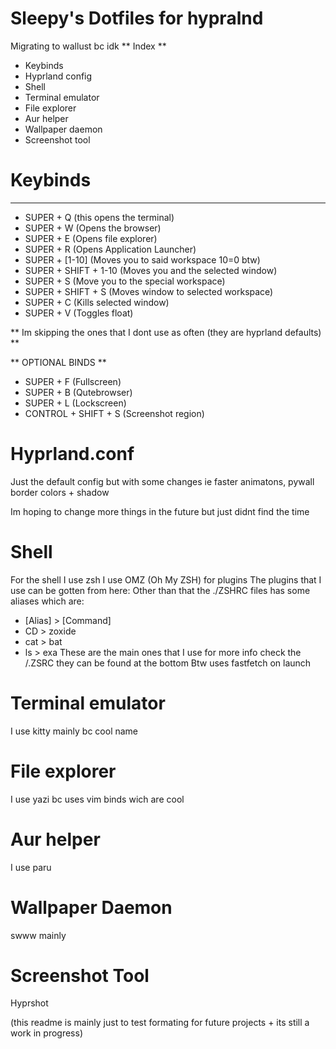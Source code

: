 # Sleepy's Dotfiles for hypralnd
Migrating to wallust bc idk
** Index ** 
  - Keybinds 
  - Hyprland config 
  - Shell 
  - Terminal emulator
  - File explorer
  - Aur helper 
  - Wallpaper daemon 
  - Screenshot tool 

# Keybinds 
--------------------- 

- SUPER + Q (this opens the terminal)
- SUPER + W (Opens the browser)
- SUPER + E (Opens file explorer)
- SUPER + R (Opens Application Launcher)
- SUPER + [1-10] (Moves you to said workspace 10=0 btw)
- SUPER + SHIFT + 1-10 (Moves you and the selected window)
- SUPER + S (Move you to the special workspace)
- SUPER + SHIFT + S (Moves window to selected workspace)
- SUPER + C (Kills selected window)
- SUPER + V (Toggles float)

** Im skipping the ones that I dont use as often (they are hyprland defaults) **

** OPTIONAL BINDS **
- SUPER + F (Fullscreen)
- SUPER + B (Qutebrowser)
- SUPER + L (Lockscreen)
- CONTROL + SHIFT + S (Screenshot region)

# Hyprland.conf
 Just the default config but with some changes ie faster
 animatons, pywall border colors + shadow 

Im hoping to change more things in the future but just didnt find the time 

# Shell 
 For the shell I use zsh 
 I use OMZ (Oh My ZSH) for plugins 
 The plugins that I use can be gotten from here:
 Other than that the ./ZSHRC files has some aliases which are:
- [Alias] > [Command]
- CD > zoxide 
- cat > bat 
- ls > exa 
These are the main ones that I use for more info check the /.ZSRC they can be found at the bottom
Btw uses fastfetch on launch 

# Terminal emulator
  I use kitty mainly bc cool name

# File explorer 
 I use yazi bc uses vim binds wich are cool

# Aur helper 
 I use paru 

# Wallpaper Daemon 
 swww mainly

# Screenshot Tool 
 Hyprshot 

(this readme is mainly just to test formating for future projects + its still a work in progress)


